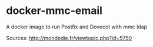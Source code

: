 docker-mmc-email
======================

A docker image to run Postfix and Dovecot with mmc ldap

Sources:
http://mondedie.fr/viewtopic.php?id=5750